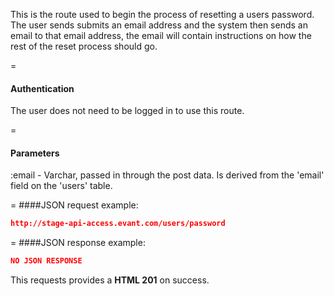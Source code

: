 <!-- --- title: POST /users/password -->

This is the route used to begin the process of resetting a users password. The user sends submits an email address and the system then sends an email to that email address, the email will contain instructions on how the rest of the reset process should go.

=
#### Authentication

The user does not need to be logged in to use this route.

=
#### Parameters

:email - Varchar, passed in through the post data. Is derived from the 'email' field on the 'users' table. 

=
####JSON request example:
```json
http://stage-api-access.evant.com/users/password
```

=
####JSON response example:

```json
NO JSON RESPONSE
```

This requests provides a <strong>HTML 201</strong> on success.